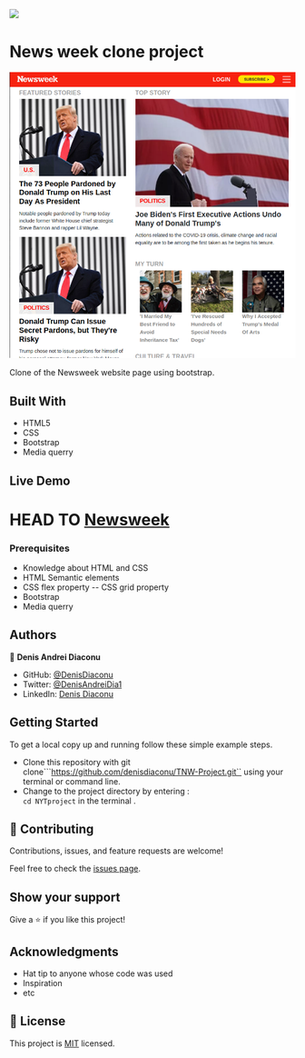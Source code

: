 ![](https://img.shields.io/badge/Microverse-blueviolet)

# News week clone project

![screenshot](./screenshot.png)

Clone of the Newsweek website page using bootstrap.

## Built With

- HTML5
- CSS
- Bootstrap
- Media querry


## Live Demo

HEAD TO
[Newsweek](https://denisdiaconu.github.io/Newsweek-clone/)
=======





### Prerequisites

-  Knowledge about HTML and CSS
-  HTML Semantic elements
-  CSS flex property
-- CSS grid property
-  Bootstrap
-  Media querry





## Authors

👤 **Denis Andrei Diaconu**

- GitHub: [@DenisDiaconu](https://github.com/denisdiaconu)
- Twitter: [@DenisAndreiDia1](https://twitter.com/DenisAndreiDia1)
- LinkedIn: [Denis Diaconu](https://www.linkedin.com/in/denis-diaconu-1394091b7/)


## Getting Started

To get a local copy up and running follow these simple example steps.
- Clone this repository with git clone```https://github.com/denisdiaconu/TNW-Project.git`` using your terminal or command line.
- Change to the project directory by entering : <br>
```cd NYTproject``` in the terminal .

## 🤝 Contributing

Contributions, issues, and feature requests are welcome!

Feel free to check the [issues page](issues/).

## Show your support

Give a ⭐️ if you like this project!

## Acknowledgments

- Hat tip to anyone whose code was used
- Inspiration
- etc

## 📝 License

This project is [MIT](https://choosealicense.com/licenses/mit/) licensed.
